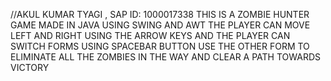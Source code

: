 //AKUL KUMAR TYAGI , SAP ID: 1000017338
THIS IS A ZOMBIE HUNTER GAME MADE IN JAVA USING SWING AND AWT
THE PLAYER CAN MOVE LEFT AND RIGHT USING THE ARROW KEYS AND THE PLAYER CAN SWITCH FORMS USING SPACEBAR BUTTON
USE THE OTHER FORM TO ELIMINATE ALL THE ZOMBIES IN THE WAY AND CLEAR A PATH TOWARDS VICTORY
